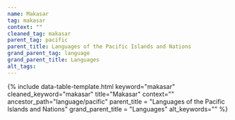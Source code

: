 ```yaml
---
name: Makasar
tag: makasar
context: ""
cleaned_tag: makasar
parent_tag: pacific
parent_title: Languages of the Pacific Islands and Nations
grand_parent_tag: language
grand_parent_title: Languages
alt_tags: 
---
```


{% include data-table-template.html 
  keyword="makasar" 
  cleaned_keyword="makasar" 
  title="Makasar"
  context=""
  ancestor_path="language/pacific" 
  parent_title = "Languages of the Pacific Islands and Nations"
  grand_parent_title = "Languages"
  alt_keywords=""
%}

